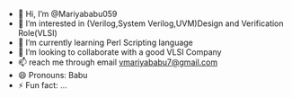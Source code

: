 - 👋 Hi, I’m @Mariyababu059
- 👀 I’m interested in (Verilog,System Verilog,UVM)Design and Verification Role(VLSI)
- 🌱 I’m currently learning Perl Scripting language
- 💞️ I’m looking to collaborate with a good VLSI Company
- 📫 reach me through email vmariyababu7@gmail.com
- 😄 Pronouns: Babu
- ⚡ Fun fact: ...

<!---
Mariyababu059/Mariyababu059 is a ✨ special ✨ repository because its `README.md` (this file) appears on your GitHub profile.
You can click the Preview link to take a look at your changes.
--->
